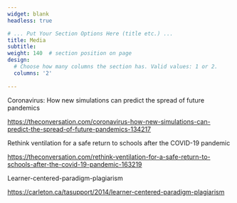 ```yaml
---
widget: blank
headless: true

# ... Put Your Section Options Here (title etc.) ...
title: Media
subtitle:
weight: 140  # section position on page
design:
  # Choose how many columns the section has. Valid values: 1 or 2.
  columns: '2'
  
---
```

Coronavirus: How new simulations can predict the spread of future pandemics

https://theconversation.com/coronavirus-how-new-simulations-can-predict-the-spread-of-future-pandemics-134217

Rethink ventilation for a safe return to schools after the COVID-19 pandemic

https://theconversation.com/rethink-ventilation-for-a-safe-return-to-schools-after-the-covid-19-pandemic-163219

Learner-centered-paradigm-plagiarism

https://carleton.ca/tasupport/2014/learner-centered-paradigm-plagiarism